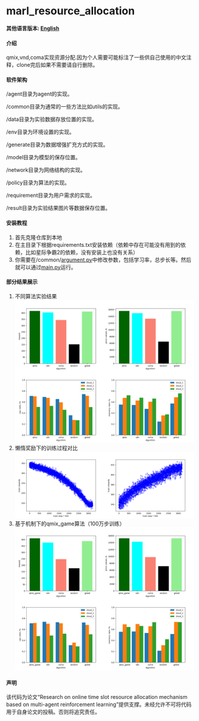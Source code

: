 # marl_resource_allocation
**其他语言版本: [English](README.md)**

#### 介绍
qmix,vnd,coma实现资源分配.因为个人需要可能标注了一些供自己使用的中文注释，clone完后如果不需要请自行删除。

#### 软件架构

/agent目录为agent的实现。

/common目录为通常的一些方法比如utils的实现。

/data目录为实验数据存放位置的实现。

/env目录为环境设置的实现。

/generate目录为数据增强扩充方式的实现。

/model目录为模型的保存位置。

/network目录为网络结构的实现。

/policy目录为算法的实现。

/requirement目录为用户需求的实现。

/result目录为实验结果图片等数据保存位置。


#### 安装教程

1.  首先克隆仓库到本地
2.  在主目录下根据requirements.txt安装依赖（依赖中存在可能没有用到的依赖，比如星际争霸2的依赖，没有安装上也没有关系）
3.  你需要在/common/[argument.py](common%2Fargument.py)中修改参数，包括学习率，总步长等。然后就可以通过[main.py](main.py)运行。 


#### 部分结果展示

1.  不同算法实验结果
![](./result1.png)
2.  懒惰奖励下的训练过程对比
![](./result2.png)
3.  基于机制下的qmix_game算法（100万步训练）
![](./result3.png)

#### 声明

该代码为论文“Research on online time slot resource allocation mechanism based on multi-agent reinforcement learning”提供支撑。未经允许不可将代码用于自身论文的投稿。否则将追究责任。



